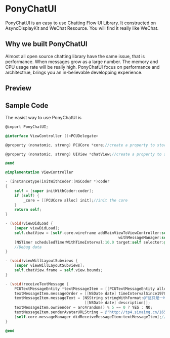 # PonyChatUI
PonyChatUI is an easy to use Chatting Flow UI Library. It constructed on AsyncDisplayKit and WeChat Resource. You will find it really like WeChat.

## Why we built PonyChatUI
Almost all open source chatting library have the same issue, that is performance. When messages grow as a large number. The memory and CPU usage rate will be really high.
PonyChatUI focus on performance and architectrue, brings you an in-believable developping experience.

## Preview

## Sample Code

The easist way to use PonyChatUI is

```objective-c
@import PonyChatUI;

@interface ViewController ()<PCUDelegate>

@property (nonatomic, strong) PCUCore *core;//create a property to store PCUCore, one ViewController should use one core instance

@property (nonatomic, strong) UIView *chatView;//create a property to store chatView

@end

@implementation ViewController

- (instancetype)initWithCoder:(NSCoder *)coder
{
    self = [super initWithCoder:coder];
    if (self) {
        _core = [[PCUCore alloc] init];//init the core
    }
    return self;
}

- (void)viewDidLoad {
    [super viewDidLoad];
    self.chatView = [self.core.wireframe addMainViewToViewController:self
                                                  withMessageManager:self.core.messageManager];//use this method add chatView to self.view
    [NSTimer scheduledTimerWithTimeInterval:10.0 target:self selector:@selector(receiveTextMessage) userInfo:nil repeats:YES];
    //Debug data
}

- (void)viewWillLayoutSubviews {
    [super viewWillLayoutSubviews];
    self.chatView.frame = self.view.bounds;
}

- (void)receiveTextMessage {
    PCUTextMessageEntity *textMessageItem = [[PCUTextMessageEntity alloc] init];
    textMessageItem.messageOrder = [[NSDate date] timeIntervalSince1970];
    textMessageItem.messageText = [NSString stringWithFormat:@"这只是一堆用来测试的文字，谢谢！Post:%@",
                                   [[NSDate date] description]];
    textMessageItem.ownSender = arc4random() % 5 == 0 ? YES : NO;
    textMessageItem.senderAvatarURLString = @"http://tp4.sinaimg.cn/1651799567/180/1290860930/1";
    [self.core.messageManager didReceiveMessageItem:textMessageItem];//use this method add an item to chatView
}

@end

```
